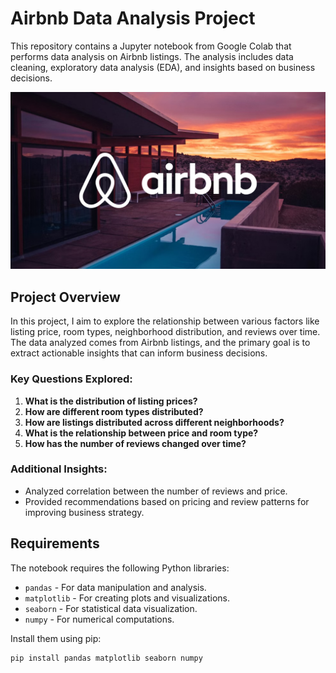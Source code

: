 # Airbnb Data Analysis Project

This repository contains a Jupyter notebook from Google Colab that performs data analysis on Airbnb listings. The analysis includes data cleaning, exploratory data analysis (EDA), and insights based on business decisions. 

![airbnb-image](https://github.com/tanvirfau/Airbnb-Listings-Data-Analysis/blob/main/airbnb.jpg)

## Project Overview

In this project, I aim to explore the relationship between various factors like listing price, room types, neighborhood distribution, and reviews over time. The data analyzed comes from Airbnb listings, and the primary goal is to extract actionable insights that can inform business decisions.

### Key Questions Explored:
1. **What is the distribution of listing prices?**
2. **How are different room types distributed?**
3. **How are listings distributed across different neighborhoods?**
4. **What is the relationship between price and room type?**
5. **How has the number of reviews changed over time?**

### Additional Insights:
- Analyzed correlation between the number of reviews and price.
- Provided recommendations based on pricing and review patterns for improving business strategy.

## Requirements

The notebook requires the following Python libraries:

- `pandas` - For data manipulation and analysis.
- `matplotlib` - For creating plots and visualizations.
- `seaborn` - For statistical data visualization.
- `numpy` - For numerical computations.

Install them using pip:

```bash
pip install pandas matplotlib seaborn numpy
